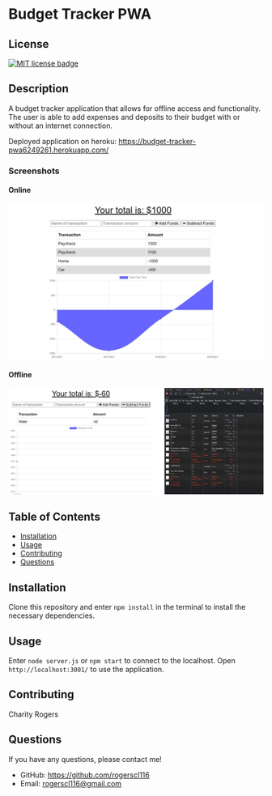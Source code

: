 # Budget Tracker PWA

## License
<a href="https://opensource.org/licenses/MIT"><img src="https://img.shields.io/badge/License-MIT-yellow" alt="MIT license badge"/></a>

## Description
A budget tracker application that allows for offline access and functionality. The user is able to add expenses and deposits to their budget with or without an internet connection.

Deployed application on heroku: https://budget-tracker-pwa6249261.herokuapp.com/

### Screenshots
#### Online
![Budget Tracker PWA Online](./public/images/budget-tracker-screenshot.jpg)
#### Offline
![Budget Tracker PWA Offline](./public/images/budget-tracker-screenshot2.jpg)

## Table of Contents
 * [Installation](#installation)
 * [Usage](#usage)
 * [Contributing](#contributing)
 * [Questions](#questions)
        
## Installation
Clone this repository and enter `npm install` in the terminal to install the necessary dependencies.
   
## Usage
Enter `node server.js` or `npm start` to connect to the localhost.
Open `http://localhost:3001/` to use the application.

## Contributing
Charity Rogers

## Questions
If you have any questions, please contact me!

  - GitHub: https://github.com/rogerscl116
  - Email: rogerscl116@gmail.com 
